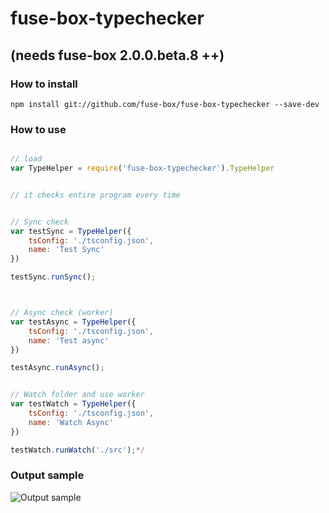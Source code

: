 # fuse-box-typechecker

## (needs fuse-box 2.0.0.beta.8 ++)

### How to install
```npm install git://github.com/fuse-box/fuse-box-typechecker --save-dev```


### How to use
```javascript

// load
var TypeHelper = require('fuse-box-typechecker').TypeHelper


// it checks entire program every time


// Sync check
var testSync = TypeHelper({
    tsConfig: './tsconfig.json',
    name: 'Test Sync'
})

testSync.runSync();



// Async check (worker)
var testAsync = TypeHelper({
    tsConfig: './tsconfig.json',
    name: 'Test async'
})

testAsync.runAsync();


// Watch folder and use worker
var testWatch = TypeHelper({
    tsConfig: './tsconfig.json',
    name: 'Watch Async'
})

testWatch.runWatch('./src');*/


```

### Output sample
![Output sample](https://github.com/fuse-box/fuse-box-typechecker/raw/master/image/sampleNew2.png "Output sample")


